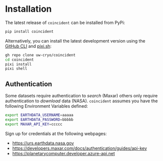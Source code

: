 # Installation

The latest release of `coincident` can be installed from PyPi:

```bash
pip install coincident
```

Alternatively, you can install the latest development version using the
[GitHub CLI](https://cli.github.com) and [pixi.sh](https://pixi.sh/latest/):

```bash
gh repo clone uw-cryo/coincident
cd coincident
pixi install
pixi shell
```

## Authentication

Some datasets require authentication to _search_ (Maxar) others only require
authentication to _download_ data (NASA). `coincident` assumes you have the
following Environment Variables defined:

```bash
export EARTHDATA_USERNAME=aaaaa
export EARTHDATA_PASSWORD=bbbbb
export MAXAR_API_KEY=ccccc
```

Sign up for credentials at the following webpages:

- <https://urs.earthdata.nasa.gov>
- <https://developers.maxar.com/docs/authentication/guides/api-key>
- <https://planetarycomputer.developer.azure-api.net>
